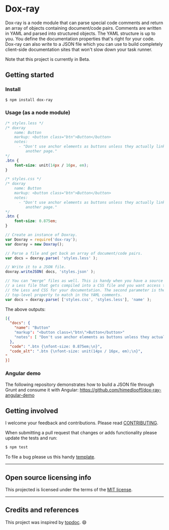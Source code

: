 # Dox-ray

Dox-ray is a node module that can parse special code comments and return
an array of objects containing document/code pairs. Comments are written in YAML
and parsed into structured objects. The YAML structure is up to you. You define
the documentation properties that's right for your code. Dox-ray can also
write to a JSON file which you can use to build completely client-side
documentation sites that won't slow down your task runner.

Note that this project is currently in Beta.


## Getting started

### Install

```bash
$ npm install dox-ray
```

### Usage (as a node module)

```css
/* styles.less */
/* doxray
    name: Button
    markup: <button class="btn">Button</button>
    notes:
      - "Don't use anchor elements as buttons unless they actually link to
         another page."
*/
.btn {
    font-size: unit(14px / 16px, em);
}
```

```css
/* styles.css */
/* doxray
    name: Button
    markup: <button class="btn">Button</button>
    notes:
      - "Don't use anchor elements as buttons unless they actually link to
         another page."
*/
.btn {
    font-size: 0.875em;
}
```

```js
// Create an instance of Doxray.
var Doxray = require('dox-ray');
var doxray = new Doxray();

// Parse a file and get back an array of document/code pairs.
var docs = doxray.parse( 'styles.less' );

// Write it to a JSON file.
doxray.writeJSON( docs, 'styles.json' );

// You can "merge" files as well. This is handy when you have a source file like
// a Less file that gets compiled into a CSS file and you want access to both
// the Less and CSS for your documentation. The second parameter is the
// top-level property to match in the YAML comments.
var docs = doxray.parse( ['styles.css', 'styles.less'], 'name' );
```

The above outputs:

```json
[{
  "docs": {
    "name": "Button"
    "markup": "<button class=\"btn\">Button</button>"
    "notes": [ "Don't use anchor elements as buttons unless they actually link to another page." ]
  },
  "code": ".btn {\nfont-size: 0.875em;\n}",
  "code_alt": ".btn {\nfont-size: unit(14px / 16px, em);\n}",
"
}]
```

### Angular demo

The following repository demonstrates how to build a JSON file through Grunt and
consume it with Angular: <https://github.com/himedlooff/dox-ray-angular-demo>


## Getting involved

I welcome your feedback and contributions.
Please read [CONTRIBUTING](CONTRIBUTING.md).

When submitting a pull request that changes or adds functionality please update
the tests and run:

```bash
$ npm test
```

To file a bug please us this handy [template](https://github.com/himedlooff/dox-ray/issues/new?body=%23%23%20URL%0D%0D%0D%23%23%20Actual%20Behavior%0D%0D%0D%23%23%20Expected%20Behavior%0D%0D%0D%23%23%20Steps%20to%20Reproduce%0D%0D%0D%23%23%20Screenshot&labels=bug).


----


## Open source licensing info

This projected is licensed under the terms of the [MIT license](LICENSE).


----


## Credits and references

This project was inspired by [topdoc](https://github.com/topcoat/topdoc/).
:smile:
